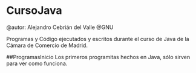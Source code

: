 # CursoJava
@autor: Alejandro Cebrián del Valle
@GNU

Programas y Código ejecutados y escritos durante el curso de Java de la Cámara de Comercio de Madrid.

##ProgramasInicio
Los primeros programitas hechos en Java, sólo sirven para ver como funciona.
